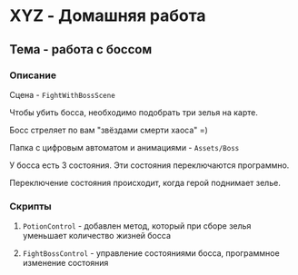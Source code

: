 # XYZ - Домашняя работа

## Тема - работа с боссом

### Описание

Сцена - `FightWithBossScene`

Чтобы убить босса, необходимо подобрать три зелья на карте.

Босс стреляет по вам "звёздами смерти хаоса" =)

Папка с цифровым автоматом и анимациями - `Assets/Boss`

У босса есть 3 состояния. Эти состояния переключаются программно.

Переключение состояния происходит, когда герой поднимает зелье.

### Скрипты

1) `PotionControl` - добавлен метод, который при сборе зелья уменьшает количество жизней босса

2) `FightBossControl` - управление состояниями босса, программное изменение состояния

